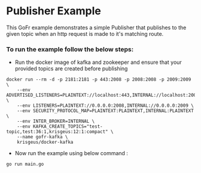 # Publisher Example

This GoFr example demonstrates a simple Publisher that publishes to the given topic when an http request is made to it's
matching route.

### To run the example follow the below steps:

- Run the docker image of kafka and zookeeper and ensure that your provided topics are created before publishing
```console
docker run --rm -d -p 2181:2181 -p 443:2008 -p 2008:2008 -p 2009:2009 \
    --env ADVERTISED_LISTENERS=PLAINTEXT://localhost:443,INTERNAL://localhost:2009 \
    --env LISTENERS=PLAINTEXT://0.0.0.0:2008,INTERNAL://0.0.0.0:2009 \
    --env SECURITY_PROTOCOL_MAP=PLAINTEXT:PLAINTEXT,INTERNAL:PLAINTEXT \
    --env INTER_BROKER=INTERNAL \
    --env KAFKA_CREATE_TOPICS="test-topic,test:36:1,krisgeus:12:1:compact" \
    --name gofr-kafka \
    krisgeus/docker-kafka
```

- Now run the example using below command :

```console
go run main.go
```

